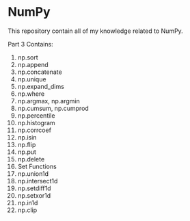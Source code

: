 # NumPy
This repository contain all of my knowledge related to NumPy.  


Part 3 Contains:
1. np.sort
2. np.append
3. np.concatenate
4. np.unique
5. np.expand_dims
6. np.where
7. np.argmax, np.argmin
8. np.cumsum, np.cumprod
9. np.percentile
10. np.histogram
11. np.corrcoef
12. np.isin
13. np.flip
14. np.put
15. np.delete
16. Set Functions
17. np.union1d
18. np.intersect1d
19. np.setdiff1d
20. np.setxor1d
21. np.in1d
22. np.clip
